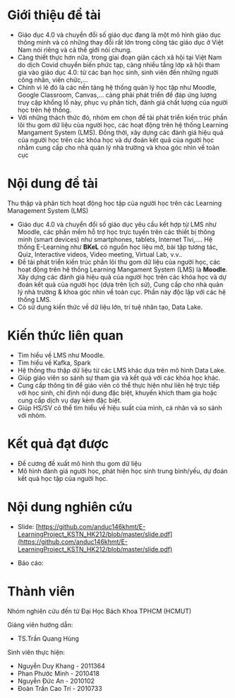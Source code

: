 # Giới thiệu đề tài
 
- Giáo dục 4.0 và chuyển đổi số giáo dục đang là một mô hình giáo dục thông minh và có những
thay đổi rất lớn trong công tác giáo dục ở Việt Nam nói riêng và cả thế giới nói chung.
- Càng thiết thực hơn nữa, trong giai đoạn giãn cách xã
hội tại Việt Nam do dịch Covid chuyển biến phức tạp, càng nhiều tầng lớp xã hội tham gia vào
giáo dục 4.0: từ các bạn học sinh, sinh viên đến những người công nhân, viên chức,...
- Chính vì lẽ đó là các nền tảng hệ thống quản lý học tập như Moodle, Google Classroom,
Canvas,... càng phải phát triển để đáp ứng lượng truy cập khổng lồ này, phục vụ phân tích, đánh
giá chất lượng của người học trên hệ thống.
- Với những thách thức đó, nhóm em chọn đề tài phát triển kiến trúc phần lõi thu gom dữ liệu
của người học, các hoạt động trên hệ thống Learning Mangament System (LMS). Đồng thời, xây
dựng các đánh giá hiệu quả của người học trên các khóa học và dự đoán kết quả của người học nhằm 
cung cấp cho nhà quản lý nhà trường và khoa góc nhìn về toàn cục
 
# Nội dung đề tài
 
Thu thập và phân tích hoạt động học tập của người học trên các Learning Management System (LMS)
- Giáo dục 4.0 và chuyển đổi số giáo dục yêu cầu kết hợp từ LMS như Moodle, các phần mềm hỗ trợ học trực tuyến trên các thiết bị thông minh (smart devices) như smartphones, tablets, Internet Tivi,…. Hệ thống E-Learning như **BKeL** có nguồn học liệu mở, bài tập tương tác, Quiz, Interactive videos, Video meeting, Virtual Lab, v.v..
- Đề tài phát triển kiến trúc phần lõi thu gom dữ liệu của người học, các hoạt động trên hệ thống Learning Mangament System (LMS) là **Moodle**. Xây dựng các đánh giá hiệu quả của người học trên các khóa học và dự đoán kết quả của người học (dựa trên lịch sử), Cung cấp cho nhà quản lý nhà trường & khoa góc nhìn về toàn cục. Phần này độc lập với các hệ thống LMS.
- Có sử dụng kiến thức về dữ liệu lớn, trí tuệ nhân tạo, Data Lake.
 
# Kiến thức liên quan
 
- Tìm hiểu về LMS như Moodle.
- Tìm hiểu về Kafka, Spark
- Hệ thống thu thập dữ liệu từ các LMS khác dựa trên mô hình Data Lake.
- Giúp giáo viên so sánh sự tham gia và kết quả với các khóa học khác.
- Cung cấp thông tin để giáo viên có thể thực hiện như liên hệ trực tiếp với học sinh, chỉ định nội dung đặc biệt, khuyến khích tham gia hoặc cung cấp dịch vụ dạy kèm đặc biệt.
- Giúp HS/SV có thể tìm hiểu về hiệu suất của mình, cá nhân và so sánh với nhóm.

# Kết quả đạt được
- Đề cương đề xuất mô hình thu gom dữ liệu
- Mô hình đánh giá người học, phát hiện học sinh trung bình/yếu, dự đoán kết quả học tập của người học.

# Nội dung nghiên cứu

- Slide: [https://github.com/anduc146khmt/E-LearningProject_KSTN_HK212/blob/master/slide.pdf](https://github.com/anduc146khmt/E-LearningProject_KSTN_HK212/blob/master/slide.pdf)

- Báo cáo:

# Thành viên
Nhóm nghiên cứu đến từ Đại Học Bách Khoa TPHCM (HCMUT)

Giảng viên hướng dẫn: 
- TS.Trần Quang Hùng

Sinh viên thực hiện:
- Nguyễn Duy Khang - 2011364
- Phan Phước Minh - 2010418       
- Nguyễn Đức An - 2010102    
- Đoàn Trần Cao Trí - 2010733
